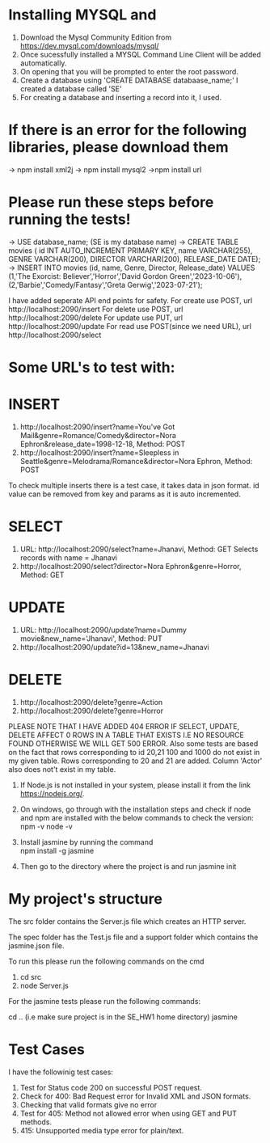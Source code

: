 # Installing MYSQL and 
1. Download the Mysql Community Edition from https://dev.mysql.com/downloads/mysql/
2. Once sucessfully installed a MYSQL Command Line Client will be added automatically.
3. On opening that you will be prompted to enter the root password.
4. Create a database using 'CREATE DATABASE databaase_name;' I created a database called 'SE'
5. For creating a database and inserting a record into it, I used.

# If there is an error for the following libraries, please download them
-> npm install xml2j
-> npm install mysql2
->npm install url

# Please run these steps before running the tests! #
-> USE database_name; (SE is my database name)
-> CREATE TABLE movies (
    id INT AUTO_INCREMENT PRIMARY KEY,
    name VARCHAR(255),
    GENRE VARCHAR(200),
    DIRECTOR VARCHAR(200),
    RELEASE_DATE DATE);
-> INSERT INTO movies (id, name, Genre, Director, Release_date) VALUES (1,'The Exorcist: Believer','Horror','David Gordon Green','2023-10-06'),(2,'Barbie','Comedy/Fantasy','Greta Gerwig','2023-07-21');

I have added seperate API end points for safety.
For create use POST, url http://localhost:2090/insert 
For delete use POST, url http://localhost:2090/delete 
For update use PUT, url http://localhost:2090/update 
For read use POST(since we need URL), url http://localhost:2090/select 

# Some URL's to test with: 
# INSERT
1. http://localhost:2090/insert?name=You've Got Mail&genre=Romance/Comedy&director=Nora Ephron&release_date=1998-12-18, Method: POST
2. http://localhost:2090/insert?name=Sleepless in Seattle&genre=Melodrama/Romance&director=Nora Ephron, Method: POST

To check multiple inserts there is a test case, it takes data in json format.
id value can be removed from key and params as it is auto incremented.

# SELECT
1. URL: http://localhost:2090/select?name=Jhanavi, Method: GET
Selects records with name = Jhanavi
2.  http://localhost:2090/select?director=Nora Ephron&genre=Horror, Method: GET

# UPDATE
1. URL: http://localhost:2090/update?name=Dummy movie&new_name='Jhanavi', Method: PUT
2. http://localhost:2090/update?id=13&new_name=Jhanavi

# DELETE
1. http://localhost:2090/delete?genre=Action
2. http://localhost:2090/delete?genre=Horror

PLEASE NOTE THAT I HAVE ADDED 404 ERROR IF SELECT, UPDATE, DELETE AFFECT 0 ROWS IN A TABLE THAT EXISTS I.E NO RESOURCE FOUND OTHERWISE WE WILL GET 500 ERROR.
Also some tests are based on the fact that rows corresponding to id 20,21 100 and 1000 do not exist in my given table.
Rows corresponding to 20 and 21 are added.
Column 'Actor' also does not't exist in my table.

1. If Node.js is not installed in your system, please install it from the link  https://nodejs.org/.
2. On windows, go through with the installation steps and check if node and npm are installed with the below commands to check the version:
   npm -v 
   node -v

3. Install jasmine by running the command     
    npm install -g jasmine

4. Then go to the directory where the project is and run 
    jasmine init

# My project's structure
The src folder contains the Server.js file which creates an HTTP server. 
    
The spec folder has the Test.js file and a support folder which contains the jasmine.json file.

To run this please run the following commands on the cmd

1. cd src
2. node Server.js

For the jasmine tests please run the following commands:

cd .. (i.e make sure project is in the SE_HW1 home directory)
jasmine

# Test Cases
I have the followinig test cases:
1. Test for Status code 200 on successful POST request.
2. Check for 400: Bad Request error for Invalid XML and JSON formats.
3.  Checking that valid formats give no error 
4. Test for 405: Method not allowed error when using GET and PUT methods.
5. 415: Unsupported media type error for plain/text.
